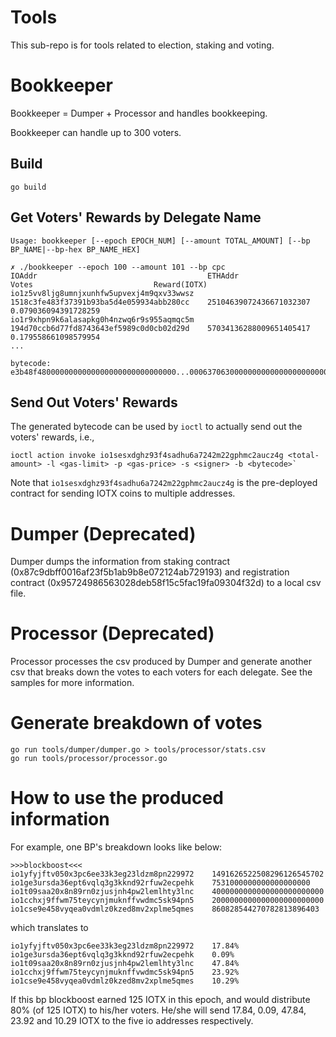 # Tools
This sub-repo is for tools related to election, staking and voting.

# Bookkeeper
Bookkeeper = Dumper + Processor and handles bookkeeping.

Bookkeeper can handle up to 300 voters.

## Build
```
go build
```

## Get Voters' Rewards by Delegate Name 
`Usage: bookkeeper [--epoch EPOCH_NUM] [--amount TOTAL_AMOUNT] [--bp BP_NAME|--bp-hex BP_NAME_HEX]`
```
✗ ./bookkeeper --epoch 100 --amount 101 --bp cpc
IOAddr                                   	ETHAddr                                 	Votes                           Reward(IOTX)
io1z5vv8ljg8umnjxunhfw5upvexj4m9qxv33wwsz	1518c3fe483f37391b93ba5d4e059934abb280cc	25104639072436671032307         0.079036094391728259
io1r9xhpn9k6alasapkg0h4nzwq6r9s955aqmqc5m	194d70ccb6d77fd8743643ef5989c0d0cb02d29d	57034136288009651405417         0.179558661098579954
...

bytecode: e3b48f4800000000000000000000000000000...0006370630000000000000000000000000000000000000000
```

## Send Out Voters' Rewards
The generated bytecode can be used by `ioctl` to actually send out the voters' rewards, i.e.,
```
ioctl action invoke io1sesxdghz93f4sadhu6a7242m22gphmc2aucz4g <total-amount> -l <gas-limit> -p <gas-price> -s <signer> -b <bytecode>`
```

Note that `io1sesxdghz93f4sadhu6a7242m22gphmc2aucz4g` is the pre-deployed contract for sending IOTX coins to multiple addresses.

# Dumper (Deprecated)
Dumper dumps the information from staking contract (0x87c9dbff0016af23f5b1ab9b8e072124ab729193) and registration contract (0x95724986563028deb58f15c5fac19fa09304f32d) to a local csv file.

# Processor (Deprecated)
Processor processes the csv produced by Dumper and generate another csv that breaks down the votes to each voters for each delegate. See the samples for more information.

# Generate breakdown of votes
```
go run tools/dumper/dumper.go > tools/processor/stats.csv
go run tools/processor/processor.go
```
# How to use the produced information

For example, one BP's breakdown looks like below:
```
>>>blockboost<<<
io1yfyjftv050x3pc6ee33k3eg23ldzm8pn229972    1491626522508296126545702
io1ge3ursda36ept6vqlq3g3kknd92rfuw2ecpehk    7531000000000000000000
io1t09saa20x8n89rn0zjusjnh4pw2lemlhty3lnc    4000000000000000000000000
io1cchxj9ffwm75teycynjmuknffvwdmc5sk94pn5    2000000000000000000000000
io1cse9e458vyqea0vdmlz0kzed8mv2xplme5qmes    860828544270782813896403
```
which translates to
```
io1yfyjftv050x3pc6ee33k3eg23ldzm8pn229972    17.84%
io1ge3ursda36ept6vqlq3g3kknd92rfuw2ecpehk    0.09%
io1t09saa20x8n89rn0zjusjnh4pw2lemlhty3lnc    47.84%
io1cchxj9ffwm75teycynjmuknffvwdmc5sk94pn5    23.92%
io1cse9e458vyqea0vdmlz0kzed8mv2xplme5qmes    10.29%
```

If this bp blockboost earned 125 IOTX in this epoch, and would distribute 80% (of 125 IOTX) to his/her voters. He/she will send 17.84, 0.09, 47.84, 23.92 and 10.29 IOTX to the five io addresses respectively.
